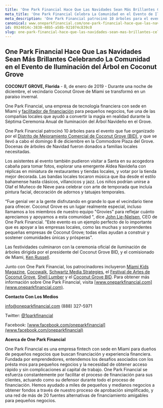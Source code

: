 ```yaml
---
title: 'One Park Financial Hace Que Las Navidades Sean Más Brillantes Celebrando La Comunidad en el Evento de Iluminación del Árbol en Coconut Grove'
meta_title: 'One Park Financial Celebra La Comunidad en el Evento de Iluminación del Árbol en Coconut Grove'
meta_description: 'One Park Financial patrocinó 10 árboles para el evento que fue organizado por el Distrito de Mejoramiento Comercial de Coconut Grove (BID), y que se llevó a cabo el domingo 8 de diciembre en la Commodore Plaza del Grove. Docenas de árboles de Navidad fueron donados a familias locales necesitadas.'
canonical: www.oneparkfinancial.com/one-park-financial-hace-que-las-navidades-sean-mas-brillantes-celebrando-la-comunidad-en-el-evento-de-iluminacion-del-arbol-en-coconut-grove
id: 0924014c-3838-48b5-a58b-921074c839c0
slug: one-park-financial-hace-que-las-navidades-sean-mas-brillantes-celebrando-la-comunidad-en-el-evento-de-iluminacion-del-arbol-en-coconut-grove
---
```

## One Park Financial Hace Que Las Navidades Sean Más Brillantes Celebrando La Comunidad en el Evento de Iluminación del Árbol en Coconut Grove

**COCONUT GROVE, Florida** - 8, de enero de 2019 - Durante una noche de diciembre, el vecindario Coconut Grove de Miami se transformó en un paraíso invernal. 

One Park Financial, una empresa de tecnología financiera con sede en Miami y [facilitador de financiación](https://www.oneparkfinancial.com) para pequeños negocios, fue una de las compañías locales que ayudó a convertir la magia en realidad durante la Séptima Ceremonia Anual de Iluminación del Árbol Navideño en el Grove.

One Park Financial patrocinó 10 árboles para el evento que fue organizado por el [Distrito de Mejoramiento Comercial de Coconut Grove (BID)](http://www.coconutgrove.com), y que se llevó a cabo el domingo 8 de diciembre en la Commodore Plaza del Grove. Docenas de árboles de Navidad fueron donados a familias locales necesitadas.

Los asistentes al evento también pudieron visitar a Santa en su acogedora cabaña para tomar fotos, explorar una emergente Aldea Navideña con réplicas en miniatura de restaurantes y tiendas locales, y votar por la tienda mejor decorada. Las bandas locales tocaron música que iba desde el estilo bahamense hasta clásicos, villancicos y jazz. Los niños podrían unirse a Olaf el Muñeco de Nieve para celebrar con arte de temporada que incluía pintura facial, decoración de adornos y tatuajes temporales.

“Fue genial ver a la gente disfrutando en grande lo que el vecindario tiene para ofrecer. Coconut Grove es un lugar realmente especial, incluso llamamos a los miembros de nuestro equipo "Grovies" para reflejar cuánto apreciamos y apoyamos a esta comunidad ", dice [John Lie-Nielsen](https://www.linkedin.com/in/john-lie-nielsen-9304243/), CEO de One Park Financial. "Este evento es un ejemplo perfecto de lo importante que es apoyar a las empresas locales, como las muchas y sorprendentes pequeñas empresas de Coconut Grove; todas ellas ayudan a construir y sostener comunidades únicas y prósperas".

Las festividades culminaron con la ceremonia oficial de iluminación de árboles dirigida por el presidente del Coconut Grove BID, y el comisionado de Miami, [Ken Russell](https://www.linkedin.com/in/kenrussellmiami/). 

Junto con One Park Financial, los patrocinadores incluyeron [Miami Kids Magazine](https://www.miamikidsmagazine.com/), [Cocowalk](https://www.coconutgrove.com/stores/cocowalk-2/), [Schwartz Media Strategies](http://www.schwartz-media.com/), el [Festival de Artes de Coconut Grove](https://www.cgaf.com/), [Shell Lumber](https://www.shelllumber.com/) y el [Coconut Grove BID](https://coconutgrove.com/).
Para obtener más información sobre One Park Financial, visita [www.oneparkfinancial.com](www.oneparkfinancial.com).

**Contacto Con Los Medios**

info@oneparkfinancial.com (888) 327-5971

Twitter: [@1parkfinancial](www.twitter.com/1parkfinancial)

Facebook: [www.facebook.com/oneparkfinancial](www.facebook.com/oneparkfinancial)

**Acerca de One Park Financial**

One Park Financial es una empresa fintech con sede en Miami para dueños de pequeños negocios  que buscan financiación y experiencia financiera. Fundada por emprendedores, entendemos los desafíos asociados con los présta mos para pequeños negocios y la necesidad de obtener acceso rápido y sin complicaciones al capital de trabajo. One Park Financial se esfuerza constantemente por facilitar el proceso de financiación para sus clientes, actuando como su defensor durante todo el proceso de financiación. Hemos ayudado a miles de pequeños y medianos negocios a obtener fondos a través de nuestro proceso de aprobación simplificado, y una red de más de 20 fuentes alternativas de financiamiento amigables para pequeños negocios.